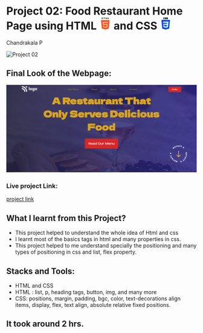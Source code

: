 # Project 02: Food Restaurant Home Page using HTML ![](./final-look/html-5.png) and CSS ![](./final-look/css-3.png)

Chandrakala P

![Project 02](https://img.shields.io/badge/Project%20-02-yellow)

## Final Look of the Webpage:

![Final Look of the Website](./final-look/final.PNG)

### Live project Link:

[project link](https://restaraurant-land-page-project2.netlify.app/)

## What I learnt from this Project?

- This project helped to understand the whole idea of Html and css
- I learnt most of the basics tags in html and many properties in css.
- This project helped to me understand specially the positioning and many types of positioning in css and list, flex property.

## Stacks and Tools:

- HTML and CSS
- HTML : list, p, heading tags, button, img, and many more
- CSS: positions, margin, padding, bgc, color, text-decorations align items, display, flex, text align, absolute relative fixed positions.

## It took around 2 hrs.
